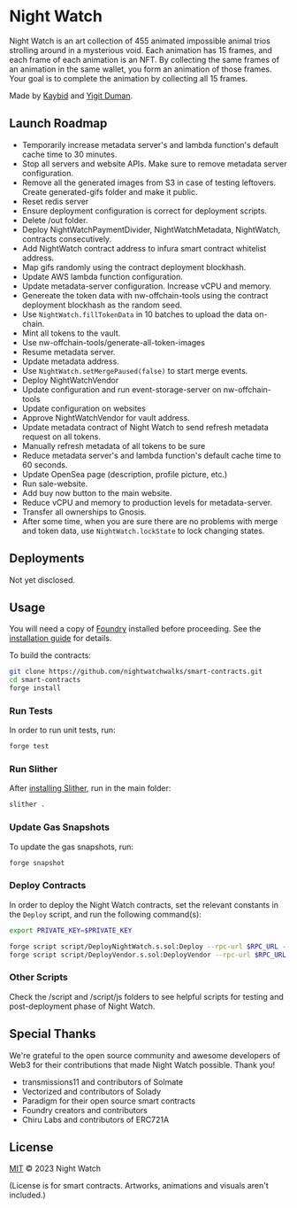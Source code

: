 # Night Watch

Night Watch is an art collection of 455 animated impossible animal trios strolling around in a mysterious void. Each animation has 15 frames, and each frame of each animation is an NFT. By collecting the same frames of an animation in the same wallet, you form an animation of those frames. Your goal is to complete the animation by collecting all 15 frames.

Made by [Kaybid](https://twitter.com/KaybidSteps) and [Yigit Duman](https://twitter.com/YigitDuman).

## Launch Roadmap

- Temporarily increase metadata server's and lambda function's default cache time to 30 minutes.
- Stop all servers and website APIs. Make sure to remove metadata server configuration.
- Remove all the generated images from S3 in case of testing leftovers. Create generated-gifs folder and make it public.
- Reset redis server
- Ensure deployment configuration is correct for deployment scripts.
- Delete /out folder.
- Deploy NightWatchPaymentDivider, NightWatchMetadata, NightWatch, contracts consecutively.
- Add NightWatch contract address to infura smart contract whitelist address.
- Map gifs randomly using the contract deployment blockhash.
- Update AWS lambda function configuration.
- Update metadata-server configuration. Increase vCPU and memory.
- Genereate the token data with nw-offchain-tools using the contract deployment blockhash as the random seed.
- Use `NightWatch.fillTokenData` in 10 batches to upload the data on-chain.
- Mint all tokens to the vault.
- Use nw-offchain-tools/generate-all-token-images
- Resume metadata server.
- Update metadata address.
- Use `NightWatch.setMergePaused(false)` to start merge events.
- Deploy NightWatchVendor
- Update configuration and run event-storage-server on nw-offchain-tools
- Update configuration on websites
- Approve NightWatchVendor for vault address.
- Update metadata contract of Night Watch to send refresh metadata request on all tokens.
- Manually refresh metadata of all tokens to be sure
- Reduce metadata server's and lambda function's default cache time to 60 seconds.
- Update OpenSea page (description, profile picture, etc.)
- Run sale-website.
- Add buy now button to the main website.
- Reduce vCPU and memory to production levels for metadata-server.
- Transfer all ownerships to Gnosis.
- After some time, when you are sure there are no problems with merge and token data, use `NightWatch.lockState` to lock changing states.

## Deployments

Not yet disclosed.

## Usage

You will need a copy of [Foundry](https://github.com/foundry-rs/foundry) installed before proceeding. See the [installation guide](https://github.com/foundry-rs/foundry#installation) for details.

To build the contracts:

```sh
git clone https://github.com/nightwatchwalks/smart-contracts.git
cd smart-contracts
forge install
```

### Run Tests

In order to run unit tests, run:

```sh
forge test
```

### Run Slither

After [installing Slither](https://github.com/crytic/slither#how-to-install), run in the main folder:

```sh
slither .
```

### Update Gas Snapshots

To update the gas snapshots, run:

```sh
forge snapshot
```

### Deploy Contracts

In order to deploy the Night Watch contracts, set the relevant constants in the `Deploy` script, and run the following command(s):

```sh
export PRIVATE_KEY=$PRIVATE_KEY

forge script script/DeployNightWatch.s.sol:Deploy --rpc-url $RPC_URL --broadcast --verify --etherscan-api-key $API_KEY
forge script script/DeployVendor.s.sol:DeployVendor --rpc-url $RPC_URL --broadcast --verify --etherscan-api-key $API_KEY
```

### Other Scripts

Check the /script and /script/js folders to see helpful scripts for testing and post-deployment phase of Night Watch.

## Special Thanks

We're grateful to the open source community and awesome developers of Web3 for their contributions that made Night Watch possible. Thank you!

- transmissions11 and contributors of Solmate
- Vectorized and contributors of Solady
- Paradigm for their open source smart contracts
- Foundry creators and contributors
- Chiru Labs and contributors of ERC721A

## License

[MIT](LICENSE) © 2023 Night Watch

(License is for smart contracts. Artworks, animations and visuals aren't included.)
